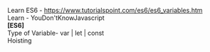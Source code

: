 Learn ES6 - https://www.tutorialspoint.com/es6/es6_variables.htm
<br />
Learn - YouDon'tKnowJavascript
<br />
<b>[ES6]</b> <br />
Type of Variable- var | let | const <br />
Hoisting <br />
